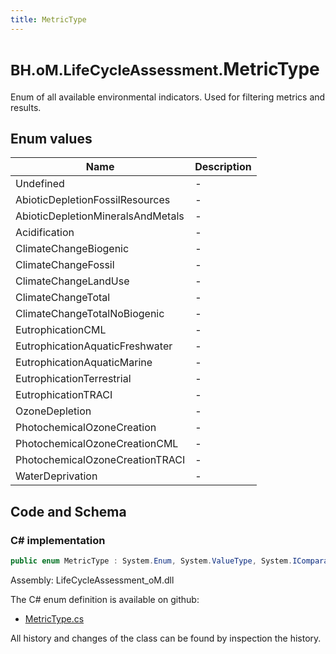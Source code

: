 ```yaml
---
title: MetricType
---
```


# <small>BH.oM.LifeCycleAssessment.</small>**MetricType**

Enum of all available environmental indicators. Used for filtering metrics and results.

## Enum values

| Name            | Description                                                    |
|-----------------|----------------------------------------------------------------|
| Undefined |  -  |
| AbioticDepletionFossilResources |  -  |
| AbioticDepletionMineralsAndMetals |  -  |
| Acidification |  -  |
| ClimateChangeBiogenic |  -  |
| ClimateChangeFossil |  -  |
| ClimateChangeLandUse |  -  |
| ClimateChangeTotal |  -  |
| ClimateChangeTotalNoBiogenic |  -  |
| EutrophicationCML |  -  |
| EutrophicationAquaticFreshwater |  -  |
| EutrophicationAquaticMarine |  -  |
| EutrophicationTerrestrial |  -  |
| EutrophicationTRACI |  -  |
| OzoneDepletion |  -  |
| PhotochemicalOzoneCreation |  -  |
| PhotochemicalOzoneCreationCML |  -  |
| PhotochemicalOzoneCreationTRACI |  -  |
| WaterDeprivation |  -  |


## Code and Schema

### C# implementation

``` C# title="C#"
public enum MetricType : System.Enum, System.ValueType, System.IComparable, System.ISpanFormattable, System.IFormattable, System.IConvertible
```

Assembly: LifeCycleAssessment_oM.dll

The C# enum definition is available on github:

- [MetricType.cs](https://github.com/BHoM/BHoM/blob/develop/LifeCycleAssessment_oM/Enums\MetricType.cs)

All history and changes of the class can be found by inspection the history.
